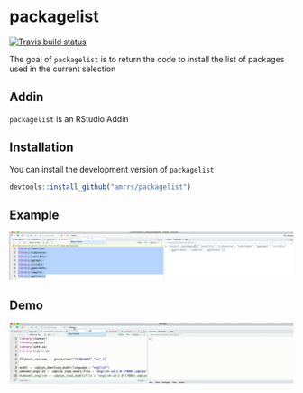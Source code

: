# packagelist

[![Travis build status](https://travis-ci.org/amrrs/packagelist.svg?branch=master)](https://travis-ci.org/amrrs/packagelist)

The goal of `packagelist` is to return the code to install the list of packages used in the current selection

## Addin 

`packagelist` is an RStudio Addin

## Installation

You can install the development version of `packagelist`

``` r
devtools::install_github("amrrs/packagelist")
```

## Example

![packagelist_addin_screenshot](packagelist_addin_screenshot1.png)

## Demo
![packagelist_addin_gif](packagelist_video.gif)


